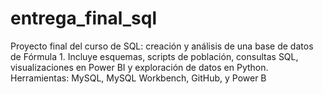 # entrega_final_sql
Proyecto final del curso de SQL: creación y análisis de una base de datos de Fórmula 1. Incluye esquemas, scripts de población, consultas SQL, visualizaciones en Power BI y exploración de datos en Python. Herramientas: MySQL, MySQL Workbench, GitHub, y Power B
